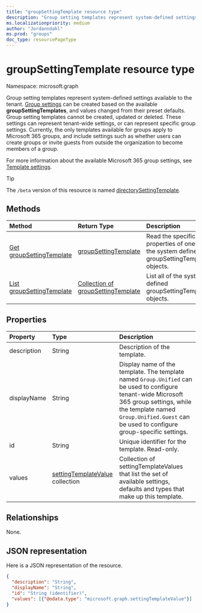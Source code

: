 ```yaml
---
title: "groupSettingTemplate resource type"
description: "Group setting templates represent system-defined settings available to the tenant."
ms.localizationpriority: medium
author: "Jordanndahl"
ms.prod: "groups"
doc_type: resourcePageType
---
```


# groupSettingTemplate resource type

Namespace: microsoft.graph

Group setting templates represent system-defined settings available to the tenant. [Group settings](groupsetting.md) can be created based on the available **groupSettingTemplates**, and values changed from their preset defaults. Group setting templates cannot be created, updated or deleted. These settings can represent tenant-wide settings, or can represent specific group settings. Currently, the only templates available for groups apply to Microsoft 365 groups, and include settings such as whether users can create groups or invite guests from outside the organization to become members of a group.

For more information about the available Microsoft 365 group settings, see [Template settings](/azure/active-directory/enterprise-users/groups-settings-cmdlets).

> [!TIP]
> The `/beta` version of this resource is named [directorySettingTemplate](../../beta/resources/directorysettingtemplate.md).

## Methods

| Method | Return Type | Description |
|:---------------|:--------|:----------|
|[Get groupSettingTemplate](../api/groupsettingtemplate-get.md) | [groupSettingTemplate](groupsettingtemplate.md) | Read the specific properties of one of the system defined groupSettingTemplate objects. |
|[List groupSettingTemplate](../api/groupsettingtemplate-list.md) | [Collection of groupSettingTemplate](groupsettingtemplate.md) |List all of the system defined groupSettingTemplate objects.|

## Properties

| Property | Type | Description |
|:---------------|:--------|:----------|
|description|String| Description of the template. |
|displayName|String| Display name of the template. The template named `Group.Unified` can be used to configure tenant-wide Microsoft 365 group settings, while the template named `Group.Unified.Guest` can be used to configure group-specific settings.|
|id|String| Unique identifier for the template. Read-only.|
|values|[settingTemplateValue](settingtemplatevalue.md) collection| Collection of settingTemplateValues that list the set of available settings, defaults and types that make up this template. |

## Relationships

None.


## JSON representation

Here is a JSON representation of the resource.

<!--{
  "blockType": "resource",
  "openType": true,
  "optionalProperties": [],
  "keyProperty": "id",
  "baseType": "microsoft.graph.directoryObject",
  "@odata.type": "microsoft.graph.groupSettingTemplate"
}-->

```json
{
  "description": "String",
  "displayName": "String",
  "id": "String (identifier)",
  "values": [{"@odata.type": "microsoft.graph.settingTemplateValue"}]
}

```


<!-- uuid: 8fcb5dbc-d5aa-4681-8e31-b001d5168d79
2015-10-25 14:57:30 UTC -->
<!-- {
  "type": "#page.annotation",
  "description": "groupSettingTemplate resource",
  "keywords": "",
  "section": "documentation",
  "tocPath": ""
}-->

